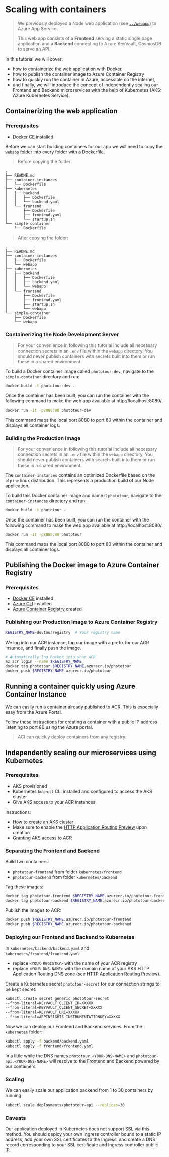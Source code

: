 # Scaling with containers

> We previously deployed a Node web application (see [`../webapp`](../webapp/README.md)) to Azure App Service.
> 
> This web app consists of a **Frontend** serving a static single page application and a **Backend** connecting to Azure KeyVault, CosmosDB to serve an API.

In this tutorial we will cover:
- how to containerize the web application with Docker,
- how to publish the container image to Azure Container Registry
- how to quickly run the container in Azure, accessible on the internet,
- and finally, we will introduce the concept of independently scaling our Frontend and Backend microservices with the help of Kubernetes (AKS: Azure Kubernetes Service).


## Containerizing the web application

### Prerequisites

- [Docker CE](https://docs.docker.com/install/) installed

Before we can start building containers for our app we will need to copy the [`webapp`](../webapp) folder into every folder with a Dockerfile.

> Before copying the folder:

```
.
├── README.md
├── container-instances
│   └── Dockerfile
├── kubernetes
│   ├── backend
│   │   ├── Dockerfile
│   │   └── backend.yaml
│   └── frontend
│       ├── Dockerfile
│       ├── frontend.yaml
│       └── startup.sh
└── simple-container
    └── Dockerfile
```

> After copying the folder:

```
.
├── README.md
├── container-instances
│   ├── Dockerfile
│   └── webapp
├── kubernetes
│   ├── backend
│   │   ├── Dockerfile
│   │   ├── backend.yaml
│   │   └── webapp
│   └── frontend
│       ├── Dockerfile
│       ├── frontend.yaml
│       ├── startup.sh
│       └── webapp
└── simple-container
    ├── Dockerfile
    └── webapp
```

### Containerizing the Node Development Server

> For your convenience in following this tutorial include all necessary connection secrets in an `.env` file within the `webapp` directory.
> You should never publish containers with secrets built into them or run these in a shared environment.

To build a Docker container image called `phototour-dev`, navigate to the `simple-container` directory and run:

```bash
docker build -t phototour-dev .
```

Once the container has been built, you can run the container with the following command to make the web app available at http://localhost:8080/.

```bash
docker run -it -p8080:80 phototour-dev
```
This command maps the local port 8080 to port 80 within the container and displays all container logs.

### Building the Production Image

> For your convenience in following this tutorial include all necessary connection secrets in an `.env` file within the `webapp` directory.
> You should never publish containers with secrets built into them or run these in a shared environment.

The `container-instances` contains an optimized Dockerfile based on the `alpine` linux distribution. This represents a production build of our Node application.

To build this Docker container image and name it `phototour`, navigate to the `container-instances` directory and run:

```bash
docker build -t phototour .
```

Once the container has been built, you can run the container with the following command to make the web app available at http://localhost:8080/.

```bash
docker run -it -p8080:80 phototour
```
This command maps the local port 8080 to port 80 within the container and displays all container logs.

## Publishing the Docker image to Azure Container Registry

### Prerequisites

- [Docker CE](https://docs.docker.com/install/) installed
- [Azure CLI](https://docs.microsoft.com/cli/azure/install-azure-cli?view=azure-cli-latest) installed
- [Azure Container Registry](https://docs.microsoft.com/azure/container-registry/container-registry-get-started-azure-cli) created

### Publishing our Production Image to Azure Container Registry

```bash
REGISTRY_NAME=devtourregistry  # Your registry name
```

We log into our ACR instance, tag our image with a prefix for our ACR instance, and finally push the image.

```bash
# Automatically log Docker into your ACR
az acr login --name $REGISTRY_NAME
docker tag phototour $REGISTRY_NAME.azurecr.io/phototour
docker push $REGISTRY_NAME.azurecr.io/phototour
```

## Running a container quickly using Azure Container Instance

We can easily run a container already published to ACR. This is especially easy from the Azure Portal.

Follow [these instructions](https://docs.microsoft.com/azure/container-instances/container-instances-using-azure-container-registry) for creating a container with a public IP address listening to port 80 using the Azure portal.

> ACI can quickly deploy containers from any registry.

## Independently scaling our microservices using Kubernetes

### Prerequisites

- AKS provisioned
- Kubernetes `kubectl` CLI installed and configured to access the AKS cluster
- Give AKS access to your ACR instances

Instructions:
- [How to create an AKS cluster](https://docs.microsoft.com/azure/aks/kubernetes-walkthrough)
- Make sure to enable the [HTTP Application Routing Preview](https://docs.microsoft.com/azure/aks/http-application-routing) upon creation
- [Granting AKS access to ACR](https://docs.microsoft.com/azure/container-registry/container-registry-auth-aks)

### Separating the Frontend and Backend

Build two containers:
- `phototour-frontend` from folder `kubernetes/frontend`
- `phototour-backend` from folder `kubernetes/backend`

Tag these images:
```bash
docker tag phototour-frontend $REGISTRY_NAME.azurecr.io/phototour-frontend
docker tag phototour-backend $REGISTRY_NAME.azurecr.io/phototour-backened
```

Publish the images to ACR:
```bash
docker push $REGISTRY_NAME.azurecr.io/phototour-frontend
docker push $REGISTRY_NAME.azurecr.io/phototour-backened
```

### Deploying our Frontend and Backend to Kubernetes

In `kubernetes/backend/backend.yaml` and `kubernetes/frontend/frontend.yaml`:

- replace `<YOUR-REGISTRY>` with the name of your ACR registry
- replace `<YOUR-DNS-NAME>` with the domain name of your AKS HTTP Application Routing DNS zone (see [HTTP Application Routing Preview](https://docs.microsoft.com/azure/aks/http-application-routing)).

Create a Kubernetes secret `phototour-secret` for our connection strings to be kept secret:
```bash
kubectl create secret generic phototour-secret 
--from-literal=KEYVAULT_CLIENT_ID=XXXXX
--from-literal=KEYVAULT_CLIENT_SECRET=XXXXX 
--from-literal=KEYVAULT_URI=XXXXX
--from-literal=APPINSIGHTS_INSTRUMENTATIONKEY=XXXXX
```

Now we can deploy our Frontend and Backend services. From the `kubernetes` folder:

```bash
kubectl apply -f backend/backend.yaml
kubectl apply -f frontend/frontend.yaml
```

In a little while the DNS names `phototour.<YOUR-DNS-NAME>` and `phototour-api.<YOUR-DNS-NAME>` will resolve to the Frontend and Backend powered by our containers.

### Scaling

We can easily scale our application backend from 1 to 30 containers by running

```bash
kubectl scale deployments/phototour-api --replicas=30
```

### Caveats 
Our application deployed in Kubernetes does not support SSL via this method. You should deploy your own Ingress controller bound to a static IP address, add your own SSL certificates to the Ingress, and create a DNS record corresponding to your SSL certificate and Ingress controller public IP.